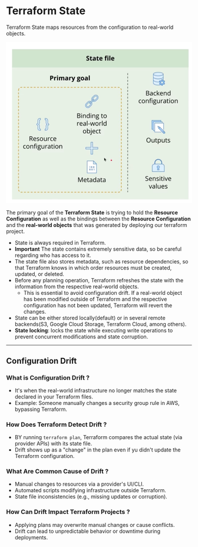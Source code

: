 # Terraform State

Terraform State maps resources from the configuration to real-world objects.

![](./images/terraform-state.png)

The primary goal of the **Terraform State** is trying to hold the **Resource Configuration** as well as the bindings
between the **Resource Configuration** and the **real-world objects** that was generated by deploying our terraform
project.

* State is always required in Terraform.
* **Important** The state contains extremely sensitive data, so be careful regarding who has access to it.
* The state file also stores metadata, such as resource dependencies, so that Terraform knows in which order resources
  must be created, updated, or deleted.
* Before any planning operation, Terraform refreshes the state with the information from the respective real-world
  objects.
    * This is essential to avoid configuration drift. If a real-world object has been modified outside of Terraform and
      the respective configuration has not been updated, Terraform will revert the changes.
* State can be either stored locally(default) or in several remote backends(S3, Google Cloud Storage, Terraform Cloud, among others).  
* **State locking**: locks the state while executing write operations to prevent concurrent modifications and state corruption. 

--- 

## Configuration Drift

### What is Configuration Drift ?
* It's when the real-world infrastructure no longer matches the state declared in your Terraform files. 
* Example: Someone manually changes a security group rule in AWS, bypassing Terraform. 


### How Does Terraform Detect Drift ? 
* BY running `terraform plan`, Terraform compares the actual state (via provider APIs) with its state file. 
* Drift shows up as a "change" in the plan even if yu didn't update the Terraform configuration. 

### What Are Common Cause of Drift ? 
* Manual changes to resources via a provider's UI/CLI.
* Automated scripts modifying infrastructure outside Terraform. 
* State file inconsistencies (e.g., missing updates or corruption).

### How Can Drift Impact Terraform Projects ? 
* Applying plans may overwrite manual changes or cause conflicts. 
* Drift can lead to unpredictable behavior or downtime during deployments.

